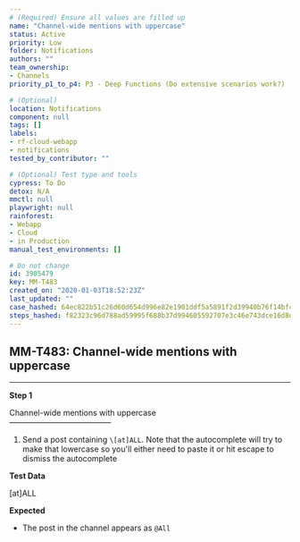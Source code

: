 ```yaml
---
# (Required) Ensure all values are filled up
name: "Channel-wide mentions with uppercase"
status: Active
priority: Low
folder: Notifications
authors: ""
team_ownership:
- Channels
priority_p1_to_p4: P3 - Deep Functions (Do extensive scenarios work?)

# (Optional)
location: Notifications
component: null
tags: []
labels:
- rf-cloud-webapp
- notifications
tested_by_contributor: ""

# (Optional) Test type and tools
cypress: To Do
detox: N/A
mmctl: null
playwright: null
rainforest:
- Webapp
- Cloud
- in Production
manual_test_environments: []

# Do not change
id: 3905479
key: MM-T483
created_on: "2020-01-03T18:52:23Z"
last_updated: ""
case_hashed: 64ec822b51c26d60d654d996e82e1901ddf5a5891f2d39940b76f14bfc02ccf1bc2605382aecea1a4d1f998303a03a4e
steps_hashed: f82323c96d788ad59995f688b37d994605592707e3c46e743dce16d8d2e8d1d0ee6473c9331630dcd387c4ea0481b26e
---
```


<!-- (Auto-generated) Based on frontmatter's "key" and "name" -->

## MM-T483: Channel-wide mentions with uppercase

---

**Step 1**

Channel-wide mentions with uppercase\
––––––––––––––––––––––––––

1. Send a post containing `\[at]ALL`. Note that the autocomplete will try to make that lowercase so you'll either need to paste it or hit escape to dismiss the autocomplete

**Test Data**

\[at]ALL

**Expected**

- The post in the channel appears as `@All`
